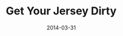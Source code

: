 ---
layout: media
category: media
series: "How to Change the World"
title: "Get Your Jersey Dirty"
date: 2014-03-31
description: "Chuck Mingo talks about getting our jerseys dirty."
video: "https://s3.amazonaws.com/crossroadsvideomessages/htctw_02.mp4"
video-poster: "https://www.crossroads.net/uploadedfiles/htctw_02_still.jpg"
---